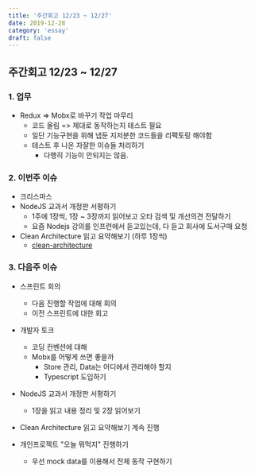 ```yaml
---
title: '주간회고 12/23 ~ 12/27'
date: 2019-12-28
category: 'essay'
draft: false
---
```


## 주간회고 12/23 ~ 12/27

### 1. 업무

- Redux => Mobx로 바꾸기 작업 마무리
  - 코드 올림 => 제대로 동작하는지 테스트 필요
  - 일단 기능구현을 위해 냅둔 지저분한 코드들을 리팩토링 해야함
  - 테스트 후 나온 자잘한 이슈들 처리하기
    - 다행히 기능이 안되지는 않음.

### 2. 이번주 이슈

- 크리스마스
- NodeJS 교과서 개정판 서평하기
  - 1주에 1장씩, 1장 ~ 3장까지 읽어보고 오타 검색 및 개선의견 전달하기
  - 요즘 Nodejs 강의를 인프런에서 듣고있는데, 다 듣고 회사에 도서구매 요청
- Clean Architecture 읽고 요약해보기 (하루 1장씩)
  - [clean-architecture](https://app.gitbook.com/@iltk2000/s/clean-architecture/)

### 3. 다음주 이슈

- 스프린트 회의

  - 다음 진행할 작업에 대해 회의
  - 이전 스프린트에 대한 회고

- 개발자 토크

  - 코딩 컨벤션에 대해
  - Mobx를 어떻게 쓰면 좋을까
    - Store 관리, Data는 어디에서 관리해야 할지
    - Typescript 도입하기

- NodeJS 교과서 개정판 서평하기
  - 1장을 읽고 내용 정리 및 2장 읽어보기
- Clean Architecture 읽고 요약해보기 계속 진행
- 개인프로젝트 "오늘 뭐먹지" 진행하기
  - 우선 mock data를 이용해서 전체 동작 구현하기
